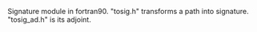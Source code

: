 Signature module in fortran90. "tosig.h" transforms a path into signature. "tosig_ad.h" is its adjoint.

